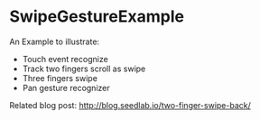 # SwipeGestureExample
An Example to illustrate:
- Touch event recognize
- Track two fingers scroll as swipe
- Three fingers swipe
- Pan gesture recognizer

Related blog post: http://blog.seedlab.io/two-finger-swipe-back/
